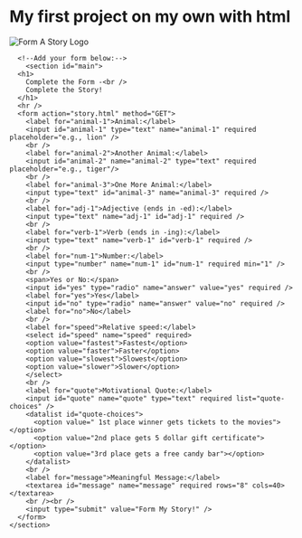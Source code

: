 # My first project on my own with html


<!DOCTYPE html>
<html lang="en" dir="ltr">
  <head>
    <meta charset="utf-8" />
    <link rel="stylesheet" href="style.css" />
    <link
      href="https://fonts.googleapis.com/css?family=Open+Sans"
      rel="stylesheet"
    />
    <title>Form A Story!</title>
  </head>
  <body>
    <section id="top">
      <img
        src="https://content.codecademy.com/courses/learn-html-forms/formAStoryLogo.svg"
        alt="Form A Story Logo"
      />
    </section>

    
    
      <!--Add your form below:-->
        <section id="main">
      <h1>
        Complete the Form -<br />
        Complete the Story!
      </h1>
      <hr />
      <form action="story.html" method="GET">
        <label for="animal-1">Animal:</label>
        <input id="animal-1" type="text" name="animal-1" required placeholder="e.g., lion" />
        <br />
        <label for="animal-2">Another Animal:</label>
        <input id="animal-2" name="animal-2" type="text" required placeholder="e.g., tiger"/>
        <br />
        <label for="animal-3">One More Animal:</label>
        <input type="text" id="animal-3" name="animal-3" required />
        <br />
        <label for="adj-1">Adjective (ends in -ed):</label>
        <input type="text" name="adj-1" id="adj-1" required />
        <br />
        <label for="verb-1">Verb (ends in -ing):</label>
        <input type="text" name="verb-1" id="verb-1" required />
        <br />
        <label for="num-1">Number:</label>
        <input type="number" name="num-1" id="num-1" required min="1" />
        <br />
        <span>Yes or No:</span>
        <input id="yes" type="radio" name="answer" value="yes" required />
        <label for="yes">Yes</label>
        <input id="no" type="radio" name="answer" value="no" required />
        <label for="no">No</label>
        <br />
        <label for="speed">Relative speed:</label>
        <select id="speed" name="speed" required>
        <option value="fastest">Fastest</option>
        <option value="faster">Faster</option>
        <option value="slowest">Slowest</option>
        <option value="slower">Slower</option>
        </select>
        <br />
        <label for="quote">Motivational Quote:</label>
        <input id="quote" name="quote" type="text" required list="quote-choices" />
        <datalist id="quote-choices">
          <option value=" 1st place winner gets tickets to the movies"></option>
          <option value="2nd place gets 5 dollar gift certificate"></option>
          <option value="3rd place gets a free candy bar"></option>
        </datalist>
        <br />
        <label for="message">Meaningful Message:</label>
        <textarea id="message" name="message" required rows="8" cols=40></textarea>
        <br /><br />
        <input type="submit" value="Form My Story!" />
      </form>
    </section>
  </body>
</html>
